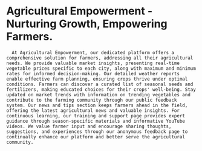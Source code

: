 # Agricultural Empowerment - Nurturing Growth, Empowering Farmers.

      At Agricultural Empowerment, our dedicated platform offers a comprehensive solution for farmers, addressing all their agricultural needs. We provide valuable market insights, presenting real-time vegetable prices specific to each city, along with maximum and minimum rates for informed decision-making. Our detailed weather reports enable effective farm planning, ensuring crops thrive under optimal conditions. Farmers can discover a curated list of seasonal seeds and fertilizers, making educated choices for their crops' well-being. Stay updated on market trends with information on trending vegetables and contribute to the farming community through our public feedback system. Our news and tips section keeps farmers ahead in the field, offering the latest agricultural news and valuable insights. For continuous learning, our training and support page provides expert guidance through season-specific materials and informative YouTube videos. We value farmer input and encourage sharing thoughts, suggestions, and experiences through our anonymous feedback page to continually enhance our platform and better serve the agricultural community.



